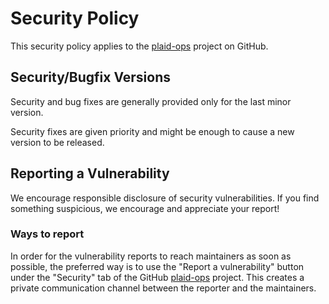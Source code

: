 # Security Policy

This security policy applies to the [plaid-ops] project on GitHub.

## Security/Bugfix Versions

Security and bug fixes are generally provided only for the last minor version.

Security fixes are given priority and might be enough to cause a new version to be released.

## Reporting a Vulnerability

We encourage responsible disclosure of security vulnerabilities.
If you find something suspicious, we encourage and appreciate your report!

### Ways to report

In order for the vulnerability reports to reach maintainers as soon as possible, the preferred way is to use the "Report a vulnerability" button under the "Security" tab of the GitHub [plaid-ops] project.
This creates a private communication channel between the reporter and the maintainers.

[plaid-ops]: https://github.com/PLAID-lib/plaid-ops